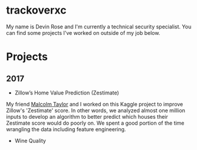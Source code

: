 # trackoverxc
My name is Devin Rose and I'm currently a technical security specialist. You can find some projects I've worked on outside of my job below.

# Projects
## 2017
* Zillow’s Home Value Prediction (Zestimate)

My friend [Malcolm Taylor](malcolmtaylor15.github.io) and I worked on this Kaggle project to improve Zillow's 'Zestimate' score. In other words, we analyzed almost one million inputs to develop an algorithm to better predict which houses their Zestimate score would do poorly on. We spent a good portion of the time wrangling the data including feature engineering.

* Wine Quality
